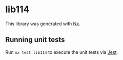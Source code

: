 # lib114

This library was generated with [Nx](https://nx.dev).


## Running unit tests

Run `nx test lib114` to execute the unit tests via [Jest](https://jestjs.io).


